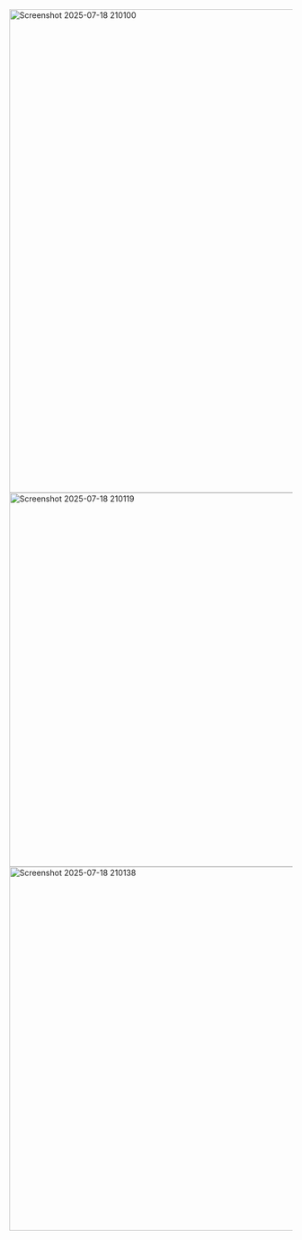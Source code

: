 <img width="1759" height="861" alt="Screenshot 2025-07-18 210100" src="https://github.com/user-attachments/assets/7fe39a71-38b9-42f2-ad13-6eae4117d656" />
<img width="1462" height="666" alt="Screenshot 2025-07-18 210119" src="https://github.com/user-attachments/assets/0eb0ebc5-1a3c-4c73-bc2c-d436f16210ac" />
<img width="1130" height="648" alt="Screenshot 2025-07-18 210138" src="https://github.com/user-attachments/assets/28932f22-b484-4f6a-8e6b-bf3d43bafd37" />

